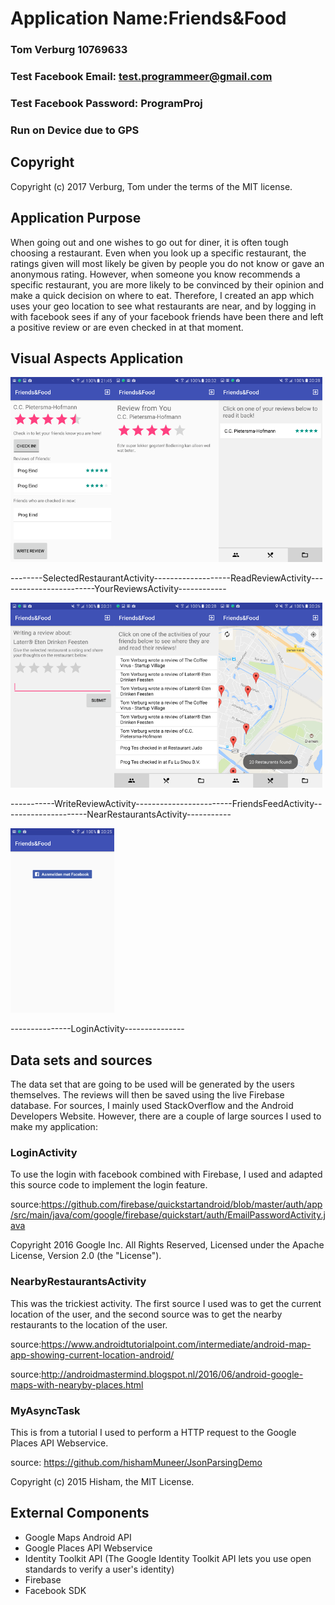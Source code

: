 # Application Name:Friends&Food
### Tom Verburg 10769633
### Test Facebook Email: test.programmeer@gmail.com
### Test Facebook Password: ProgramProj
### Run on Device due to GPS

## Copyright
Copyright (c) 2017 Verburg, Tom under the terms of the MIT license.

## Application Purpose
When going out and one wishes to go out for diner, it is often tough choosing a restaurant. Even when you look up a specific restaurant, the ratings given will most likely be given by people you do not know or gave an anonymous rating. However, when someone you know recommends a specific restaurant, you are more likely to be convinced by their opinion and make a quick decision on where to eat. Therefore, I created an app which uses your geo location to see what restaurants are near, and by logging in with facebook sees if any of your facebook friends have been there and left a positive review or are even checked in at that moment. 


## Visual Aspects Application
<img src="https://github.com/tcjverburg/endProjectMinor/blob/master/doc/pic_1.png" width=33%><img src="https://github.com/tcjverburg/endProjectMinor/blob/master/doc/pic_2.png" width=33%><img src="https://github.com/tcjverburg/endProjectMinor/blob/master/doc/pic_3.png" width=33%>

--------SelectedRestaurantActivity-------------------ReadReviewActivity------------------------YourReviewsActivity------------



<img src="https://github.com/tcjverburg/endProjectMinor/blob/master/doc/pic_4.png" width=33%><img src="https://github.com/tcjverburg/endProjectMinor/blob/master/doc/pic_5.png" width=33%><img
src="https://github.com/tcjverburg/endProjectMinor/blob/master/doc/pic_6.png" width=33%>

-----------WriteReviewActivity------------------------FriendsFeedActivity---------------------NearRestaurantsActivity-----------



<img src="https://github.com/tcjverburg/endProjectMinor/blob/master/doc/pic_7.png" width=33%>

---------------LoginActivity---------------


## Data sets and sources
The data set that are going to be used will be generated by the users themselves. The reviews will then be saved using the live Firebase database. For sources, I mainly used StackOverflow and the Android Developers Website. However, there are a couple of large sources I used to make my application:

### LoginActivity
To use the login with facebook combined with Firebase, I used and adapted this source code to implement the login feature.

source:https://github.com/firebase/quickstartandroid/blob/master/auth/app/src/main/java/com/google/firebase/quickstart/auth/EmailPasswordActivity.java

Copyright 2016 Google Inc. All Rights Reserved, Licensed under the Apache License, Version 2.0 (the "License").

### NearbyRestaurantsActivity
This was the trickiest activity. The first source I used was to get the current location of the user, and the second source was to
get the nearby restaurants to the location of the user.

source:https://www.androidtutorialpoint.com/intermediate/android-map-app-showing-current-location-android/

source:http://androidmastermind.blogspot.nl/2016/06/android-google-maps-with-nearyby-places.html

### MyAsyncTask
This is from a tutorial I used to perform a HTTP request to the Google Places API Webservice.

source: https://github.com/hishamMuneer/JsonParsingDemo

Copyright (c) 2015 Hisham, the MIT License.


## External Components
- Google Maps Android API
- Google Places API Webservice
- Identity Toolkit API (The Google Identity Toolkit API lets you use open standards to verify a user's identity)
- Firebase 
- Facebook SDK


